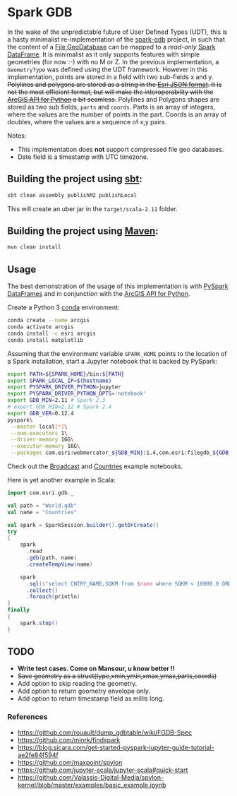 # Spark GDB

In the wake of the unpredictable future of User Defined Types (UDT), this is a hasty minimalist re-implementation of the [spark-gdb](https://github.com/mraad/spark-gdb) project, in such that the content of a [File GeoDatabase](https://www.esri.com/news/arcuser/0309/files/9reasons.pdf) can be mapped to a *read-only* [Spark DataFrame](https://spark.apache.org/docs/latest/sql-programming-guide.html).  It is minimalist as it only supports features with simple geometries (for now :-) with no M or Z.
In the previous implementation, a `GeometryType` was defined using the UDT framework. However in this implementation, points are stored in a field with two sub-fields x and y.  ~~Polylines and polygons are stored as a string in the [Esri JSON format](https://developers.arcgis.com/documentation/common-data-types/geometry-objects.htm).  It is not the most efficient format, but will make the interoperability with the [ArcGIS API for Python](https://developers.arcgis.com/python/) a bit seamless.~~ Polylines and Polygons shapes are stored as two sub fields, `parts` and `coords`. Parts is an array of integers, where the values are the number of points in the part. Coords is an array of doubles, where the values are a sequence of x,y pairs.

Notes:

- This implementation does **not** support compressed file geo databases.
- Date field is a timestamp with UTC timezone.

## Building the project using [sbt](https://www.scala-sbt.org/):

```bash
sbt clean assembly publishM2 publishLocal
```

This will create an uber jar in the `target/scala-2.11` folder.

## Building the project using [Maven](https://maven.apache.org/):

```bash
mvn clean install
```

## Usage

The best demonstration of the usage of this implementation is with [PySpark DataFrames](https://docs.databricks.com/spark/latest/dataframes-datasets/introduction-to-dataframes-python.html) and in conjunction with the [ArcGIS API for Python](https://developers.arcgis.com/python/).

Create a Python 3 [conda](https://conda.io/docs/) environment:

```bash
conda create --name arcgis
conda activate arcgis
conda install -c esri arcgis
conda install matplotlib
```

Assuming that the environment variable `SPARK_HOME` points to the location of a Spark installation, start a Jupyter notebook that is backed by PySpark:

```bash
export PATH=${SPARK_HOME}/bin:${PATH}
export SPARK_LOCAL_IP=$(hostname)
export PYSPARK_DRIVER_PYTHON=jupyter
export PYSPARK_DRIVER_PYTHON_OPTS='notebook'
export GDB_MIN=2.11 # Spark 2.3
# export GDB_MIN=2.12 # Spark 2.4
export GDB_VER=0.12.4
pyspark\
 --master local[*]\
 --num-executors 1\
 --driver-memory 16G\
 --executor-memory 16G\
 --packages com.esri:webmercator_${GDB_MIN}:1.4,com.esri:filegdb_${GDB_MIN}:${GDB_VER}
```

Check out the [Broadcast](Broadcast.ipynb) and [Countries](Countries.ipynb) example notebooks.

Here is yet another example in Scala:

```scala
import com.esri.gdb._

val path = "World.gdb"
val name = "Countries"

val spark = SparkSession.builder().getOrCreate()
try
{
    spark
      .read
      .gdb(path, name)
      .createTempView(name)

    spark
      .sql(s"select CNTRY_NAME,SQKM from $name where SQKM < 10000.0 ORDER BY SQKM DESC LIMIT 10")
      .collect()
      .foreach(println)
}
finally
{
    spark.stop()
}
```

## TODO

- **Write test cases. Come on Mansour, u know better !!**
- ~~Save geometry as a struct(type,xmin,ymin,xmax,ymax,parts,coords)~~
- Add option to skip reading the geometry.
- Add option to return geometry envelope only.
- Add option to return timestamp field as millis long.

### References

- https://github.com/rouault/dump_gdbtable/wiki/FGDB-Spec
- https://github.com/minrk/findspark
- https://blog.sicara.com/get-started-pyspark-jupyter-guide-tutorial-ae2fe84f594f
- https://github.com/maxpoint/spylon
- https://github.com/jupyter-scala/jupyter-scala#quick-start
- https://github.com/Valassis-Digital-Media/spylon-kernel/blob/master/examples/basic_example.ipynb
